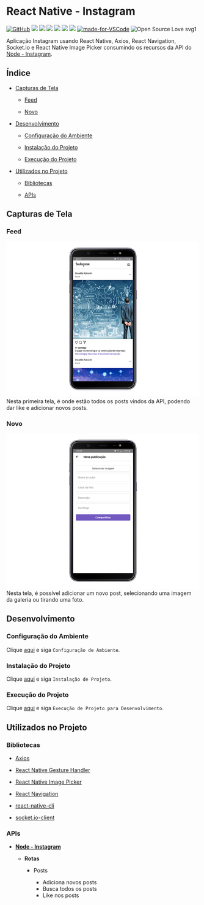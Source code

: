 # React Native - Instagram

[![GitHub](https://img.shields.io/github/license/mashape/apistatus.svg)](https://github.com/osvaldokalvaitir/react-native-instagram/blob/master/LICENSE)
![](https://img.shields.io/github/package-json/v/osvaldokalvaitir/react-native-instagram.svg)
![](https://img.shields.io/github/last-commit/osvaldokalvaitir/react-native-instagram.svg?color=red)
![](https://img.shields.io/github/languages/top/osvaldokalvaitir/react-native-instagram.svg?color=yellow)
![](https://img.shields.io/github/languages/count/osvaldokalvaitir/react-native-instagram.svg?color=lightgrey)
![](https://img.shields.io/github/languages/code-size/osvaldokalvaitir/react-native-instagram.svg)
![](https://img.shields.io/github/repo-size/osvaldokalvaitir/react-native-instagram.svg?color=blueviolet)
[![made-for-VSCode](https://img.shields.io/badge/Made%20for-VSCode-1f425f.svg)](https://code.visualstudio.com/)
![Open Source Love svg1](https://badges.frapsoft.com/os/v1/open-source.svg?v=103)

Aplicação Instagram usando React Native, Axios, React Navigation, Socket.io e React Native Image Picker consumindo os recursos da API do [Node - Instagram](https://github.com/osvaldokalvaitir/node-instagram).

## Índice

- [Capturas de Tela](#capturas-de-tela)

  - [Feed](#feed)

  - [Novo](#novo)

- [Desenvolvimento](#desenvolvimento)

  - [Configuração do Ambiente](#configuração-do-ambiente)

  - [Instalação do Projeto](#instalação-do-projeto)

  - [Execução do Projeto](#execução-do-projeto)

- [Utilizados no Projeto](#utilizados-no-projeto)

  - [Bibliotecas](#bibliotecas)

  - [APIs](#apis)

## Capturas de Tela

### Feed

![Feed](/.github/assets/feed.png)
Nesta primeira tela, é onde estão todos os posts vindos da API, podendo dar like e adicionar novos posts.

### Novo

![New](/.github/assets/new.png)
Nesta tela, é possível adicionar um novo post, selecionando uma imagem da galeria ou tirando uma foto.

## Desenvolvimento

### Configuração do Ambiente

Clique [aqui](https://github.com/osvaldokalvaitir/projects-settings/blob/master/README.md) e siga `Configuração de Ambiente`.

### Instalação do Projeto

Clique [aqui](https://github.com/osvaldokalvaitir/projects-settings/blob/master/nodejs/nodejs.md) e siga `Instalação de Projeto`.

### Execução do Projeto

Clique [aqui](https://github.com/osvaldokalvaitir/projects-settings/blob/master/nodejs/libs/react-native-cli.md) e siga `Execução de Projeto para Desenvolvimento`.

## Utilizados no Projeto

### Bibliotecas

- [Axios](https://github.com/osvaldokalvaitir/projects-settings/blob/master/nodejs/libs/axios.md)

- [React Native Gesture Handler](https://github.com/osvaldokalvaitir/projects-settings/blob/master/nodejs/libs/react-native-gesture-handler.md)

- [React Native Image Picker](https://github.com/osvaldokalvaitir/projects-settings/blob/master/nodejs/libs/react-native-image-picker.md)

- [React Navigation](https://github.com/osvaldokalvaitir/projects-settings/blob/master/nodejs/libs/react-navigation.md)

- [react-native-cli](https://github.com/osvaldokalvaitir/projects-settings/blob/master/nodejs/libs/react-native-cli.md)

- [socket.io-client](https://github.com/osvaldokalvaitir/projects-settings/blob/master/nodejs/libs/socketio-client.md)

### APIs

- **[Node - Instagram](https://github.com/osvaldokalvaitir/node-instagram)**

  - **Rotas**

    - Posts

      - Adiciona novos posts
      - Busca todos os posts
      - Like nos posts
